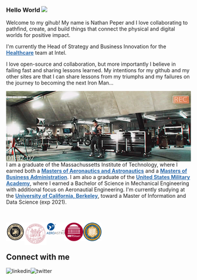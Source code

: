 ### Hello World <img src="https://media.giphy.com/media/hvRJCLFzcasrR4ia7z/giphy.gif" width="25px">

<p>Welcome to my gihub! My name is Nathan Peper and I love collaborating to pathfind, create, and build things that connect the physical and digital worlds for positive impact.</p> 

<p>I'm currently the Head of Strategy and Business Innovation for the <a href="https://www.intel.com/health" target="_blank" style="color: #2C6BAC; font-weight: bold">Healthcare</a> team at Intel.</p>

<p>I love open-source and collaboration, but more importantly I believe in failing fast and sharing lessons learned. My intentions for my github and my other sites are that I can share lessons from my triumphs and my failures on the journey to becoming the next Iron Man...</p>

<img align="right" alt="GIF" src="images/iron_man_lab.gif?raw=true" width="570" height="192" />

<p>I am a graduate of the Massachussetts Institute of Technology, where I earned both a <a href="https://aeroastro.mit.edu/" target="_blank" style="color: #2C6BAC; font-weight: bold">Masters of Aeronautics and Astronautics</a> and a <a href="https://mitsloan.mit.edu/" target="_blank" style="color: #2C6BAC; font-weight: bold">Masters of Business Administration</a>. I am also a graduate of the <a href="https://www.westpoint.edu/" target="_blank" style="color: #2C6BAC; font-weight: bold">United States Military Academy</a>, where I earned a Bachelor of Science in Mechanical Engineering with additional focus on Aeronautial Engineering. I'm currently studying at the <a href="https://datascience.berkeley.edu/" target="_blank" style="color: #2C6BAC; font-weight: bold">University of California, Berkeley</a>, toward a Master of Information and Data Science (exp 2021).</p>

<br><br>
<img align="left" alt="United States Military Academy at West Point, NY" src="images/west_point_seal.png" width=50 /><img align="left" alt="Massachusetts Institute of Technology" src="images/mit_seal.png" width=60/><img align="left" alt="MIT Aero Astro" src="images/mit_aeroastro_seal.png" width=50/><img align="left" alt="MIT Sloan School of Management" src="images/mit_sloan_seal.png" width=50/><img align="left" alt="University of California, Berkeley" src="images/ucb_seal.png" width=50/>
<br><br><br>

## Connect with me
[<img align="left" alt="linkedin" src="https://img.shields.io/badge/LinkedIn-0077B5?style=for-the-badge&logo=linkedin&logoColor=white" />](https://www.linkedin.com/in/nathanpeper/)
[<img align="left" alt="twitter" src="https://img.shields.io/badge/Twitter-1DA1F2?style=for-the-badge&logo=twitter&logoColor=white" />](https://www.twitter.com/NathanPeper/)
<br>
<br>
